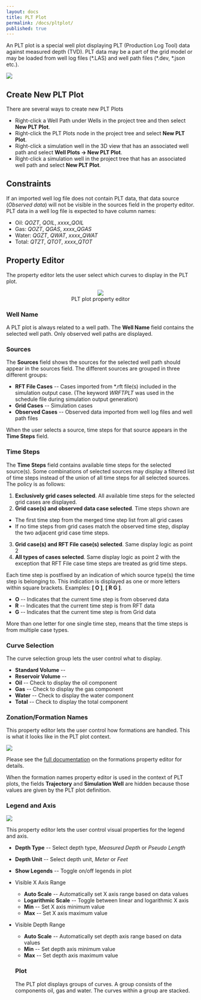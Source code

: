 ```yaml
---
layout: docs
title: PLT Plot
permalink: /docs/pltplot/
published: true
---
```


An PLT plot is a special well plot displaying PLT (Production Log Tool) data against measured depth (TVD). PLT data may be a part of the grid model or may be loaded from well log files (\*.LAS) and well path files (\*.dev, \*.json etc.).

![]({{site.baseurl}}/images/PltPlot.png)

## Create New PLT Plot
There are several ways to create new PLT Plots
- Right-click a Well Path under Wells in the project tree and then select **New PLT Plot**.
- Right-click the PLT Plots node in the project tree and select **New PLT Plot**.
- Right-click a simulation well in the 3D view that has an associated well path and select **Well Plots -> New PLT Plot**.
- Right-click a simulation well in the project tree that has an associated well path and select **New PLT Plot**.

## Constraints
If an imported well log file does not contain PLT data, that data source (_Observed data_) will not be visible in the sources field in the property editor. PLT data in a well log file is expected to have column names:

- Oil: _QOZT_, _QOIL_, _xxxx_QOIL_
- Gas: _QOZT_, _QGAS_, _xxxx_QGAS_
- Water: _QGZT_, _QWAT_, _xxxx_QWAT_
- Total: _QTZT_, _QTOT_, _xxxx_QTOT_

## Property Editor
The property editor lets the user select which curves to display in the PLT plot.

<p align="center">
  <img src="{{site.baseurl}}/images/PltPlotPropertyEditor.png"/><br/>
  PLT plot property editor
</p>

### Well Name
A PLT plot is always related to a well path. The **Well Name** field contains the selected well path. Only observed well paths are displayed.

### Sources
The **Sources** field shows the sources for the selected well path should appear in the sources field. The different sources are grouped in three different groups:
- **RFT File Cases** -- Cases imported from \*.rft file(s) included in the simulation output case. (The keyword _WRFTPLT_ was used in the schedule file during simulation output generation)
- **Grid Cases** -- Simulation cases
- **Observed Cases** -- Observed data imported from well log files and well path files

When the user selects a source, time steps for that source appears in the **Time Steps** field.

### Time Steps
The **Time Steps** field contains available time steps for the selected source(s). Some combinations of selected sources may display a filtered list of time steps instead of the union of all time steps for all selected sources. The policy is as follows:
1. **Exclusively grid cases selected**. All available time steps for the selected grid cases are displayed.
2. **Grid case(s) and observed data case selected**. Time steps shown are
  - The first time step from the merged time step list from all grid cases
  - If no time steps from grid cases match the observed time step, display the two adjacent grid case time steps.
3. **Grid case(s) and RFT File case(s) selected**. Same display logic as point 2
4. **All types of cases selected**. Same display logic as point 2 with the exception that RFT File case time steps are treated as grid time steps.

Each time step is postfixed by an indication of which source type(s) the time step is belonging to. This indication is displayed as one or more letters within square brackets. Examples: **[ O ]**, **[ R G ]**.
- **O** -- Indicates that the current time step is from observed data
- **R** -- Indicates that the current time step is from RFT data
- **G** -- Indicates that the current time step is from Grid data

More than one letter for one single time step, means that the time steps is from multiple case types.

### Curve Selection
The curve selection group lets the user control what to display.
- **Standard Volume** --
- **Reservoir Volume** --
- **Oil** -- Check to display the oil component
- **Gas** -- Check to display the gas component
- **Water** -- Check to display the water component
- **Total** -- Check to display the total component

### Zonation/Formation Names
This property editor lets the user control how formations are handled. This is what it looks like in the PLT plot context.

![]({{site.baseurl}}/images/RftPltFormationNames.png)

Please see the [full documentation]({{site.baseurl}}/docs/formations) on the formations property editor for details.

<div class="note">
  When the formation names property editor is used in the context of PLT plots, the fields <b>Trajectory</b> and <b>Simulation Well</b> are hidden because those values are given by the PLT plot definition.
</div>

### Legend and Axis
![]({{site.baseurl}}/images/PltLegendAndAxis.png)

This property editor lets the user control visual properties for the legend and axis.
- **Depth Type** -- Select depth type, _Measured Depth_ or _Pseudo Length_
- **Depth Unit** -- Select depth unit, _Meter_ or _Feet_
- **Show Legends** -- Toggle on/off legends in plot
- Visible X Axis Range
  - **Auto Scale** -- Automatically set X axis range based on data values
  - **Logarithmic Scale** -- Toggle between linear and logarithmic X axis
  - **Min** -- Set X axis minimum value
  - **Max** -- Set X axis maximum value
- Visible Depth Range
  - **Auto Scale** -- Automatically set depth axis range based on data values
  - **Min** -- Set depth axis minimum value
  - **Max** -- Set depth axis maximum value
  
  ### Plot
  The PLT plot displays groups of curves. A group consists of the components oil, gas and water. The curves within a group are stacked.
